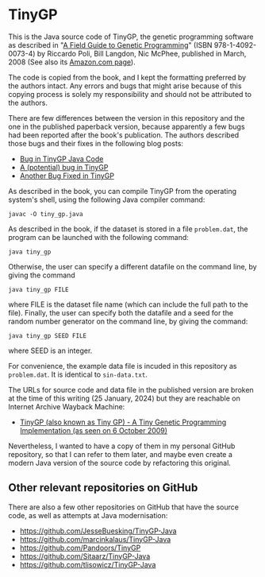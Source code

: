 # TinyGP

This is the Java source code of TinyGP, the genetic programming
software as described in "[A Field Guide to Genetic
Programming](http://www.gp-field-guide.org.uk/)"
(ISBN 978-1-4092-0073-4) by Riccardo Poli, Bill Langdon, Nic McPhee, published
in March, 2008 (See also its [Amazon.com
page](https://www.amazon.com/Field-Guide-Genetic-Programming/dp/1409200736)).

The code is copied from the book, and I kept the formatting preferred by the
authors intact. Any errors and bugs that might arise because of this copying
process is solely my responsibility and should not be attributed to the authors.

There are few differences between the version in this repository and the one in
the published paperback version, because apparently a few bugs had been reported
after the book's publication. The authors described those bugs and their fixes
in the following blog posts:

* [Bug in TinyGP Java Code](http://www.gp-field-guide.org.uk/2008/05/bug-in-tinygp-java-code.html)
* [A (potential) bug in TinyGP](http://www.gp-field-guide.org.uk/2008/11/potential-bug-in-tinygp.html)
* [Another Bug Fixed in TinyGP](http://www.gp-field-guide.org.uk/2009/01/another-bug-fixed-in-tinygp.html)

As described in the book, you can compile TinyGP from the operating system's
shell, using the following Java compiler command:

```
javac -O tiny_gp.java
```

As described in the book, if the dataset is stored in a file `problem.dat`, the
program can be launched with the following command:

```
java tiny_gp
```

Otherwise, the user can specify a different datafile on the command line, by
giving the command

```
java tiny_gp FILE
```

where FILE is the dataset file name (which can include the full path to the
file). Finally, the user can specify both the datafile and a seed for the random
number generator on the command line, by giving the command:

```
java tiny_gp SEED FILE
```

where SEED is an integer.

For convenience, the example data file is incuded in this repository as
`problem.dat`. It is identical to `sin-data.txt`.

The URLs for source code and data file in the published version are broken at
the time of this writing (25 January, 2024) but they are reachable on Internet
Archive Wayback Machine:

* [TinyGP (also known as Tiny GP) - A Tiny Genetic Programming Implementation (as seen on 6 October 2009)](https://web.archive.org/web/20091006123714/http://cswww.essex.ac.uk/staff/rpoli/TinyGP/)

Nevertheless, I wanted to have a copy of them in my personal GitHub repository,
so that I can refer to them later, and maybe even create a modern Java version
of the source code by refactoring this original.

## Other relevant repositories on GitHub

There are also a few other repositories on GitHub that have the source code, as
well as attempts at Java modernisation:

* https://github.com/JesseBuesking/TinyGP-Java
* https://github.com/marcinkalaus/TinyGP-Java
* https://github.com/Pandoors/TinyGP
* https://github.com/Sitaarz/TinyGP-Java
* https://github.com/tlisowicz/TinyGP-Java

